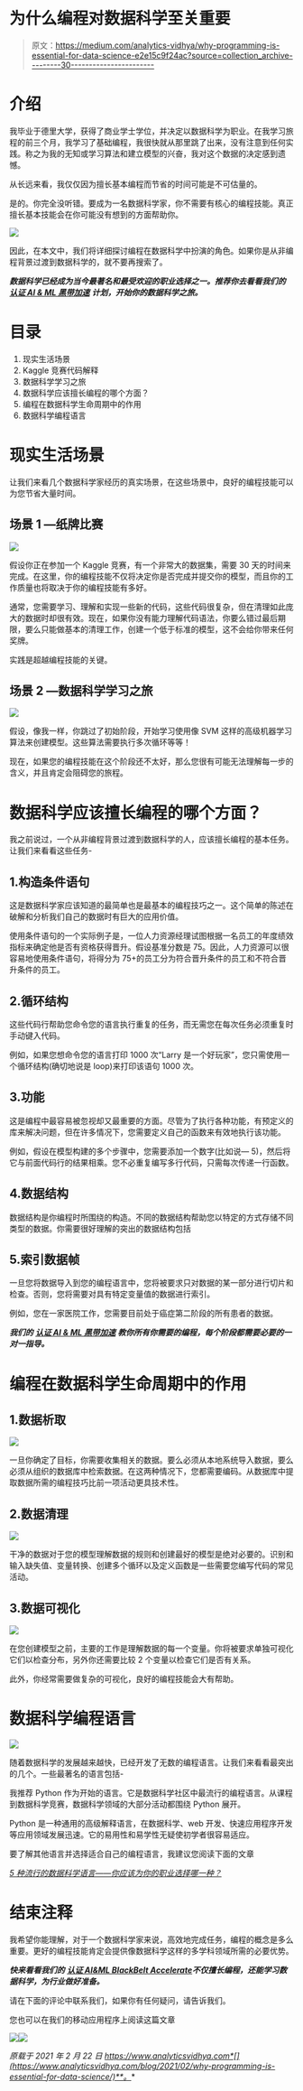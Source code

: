 # 为什么编程对数据科学至关重要

> 原文：<https://medium.com/analytics-vidhya/why-programming-is-essential-for-data-science-e2e15c9f24ac?source=collection_archive---------30----------------------->

# 介绍

我毕业于德里大学，获得了商业学士学位，并决定以数据科学为职业。在我学习旅程的前三个月，我学习了基础编程，我很快就从那里跳了出来，没有注意到任何实践。称之为我的无知或学习算法和建立模型的兴奋，我对这个数据的决定感到遗憾。

从长远来看，我仅仅因为擅长基本编程而节省的时间可能是不可估量的。

是的。你完全没听错。要成为一名数据科学家，你不需要有核心的编程技能。真正擅长基本技能会在你可能没有想到的方面帮助你。

![](img/a1a69be9a2efbd32ca35ad76858d2f0f.png)

因此，在本文中，我们将详细探讨编程在数据科学中扮演的角色。如果你是从非编程背景过渡到数据科学的，就不要再搜索了。

***数据科学已经成为当今最著名和最受欢迎的职业选择之一。推荐你去看看我们的*** [***认证 AI & ML 黑带加速***](https://blackbelt.analyticsvidhya.com/accelerate?utm_source=the-valuable-role-of-programming-in-data-science&utm_medium=medium&utm_campaign=bb-accelerate) ***计划，开始你的数据科学之旅。***

# 目录

1.  现实生活场景
2.  Kaggle 竞赛代码解释
3.  数据科学学习之旅
4.  数据科学应该擅长编程的哪个方面？
5.  编程在数据科学生命周期中的作用
6.  数据科学编程语言

# 现实生活场景

让我们来看几个数据科学家经历的真实场景，在这些场景中，良好的编程技能可以为您节省大量时间。

## 场景 1 —纸牌比赛

![](img/b6e688f22ad299250418ca5317011334.png)

假设你正在参加一个 Kaggle 竞赛，有一个非常大的数据集，需要 30 天的时间来完成。在这里，你的编程技能不仅将决定你是否完成并提交你的模型，而且你的工作质量也将取决于你的编程技能有多好。

通常，您需要学习、理解和实现一些新的代码，这些代码很复杂，但在清理如此庞大的数据时却很有效。现在，如果你没有能力理解代码语法，你要么错过最后期限，要么只能做基本的清理工作，创建一个低于标准的模型，这不会给你带来任何奖牌。

实践是超越编程技能的关键。

## 场景 2 —数据科学学习之旅

![](img/62eea5eecfa6a60d30af3dc48931205f.png)

假设，像我一样，你跳过了初始阶段，开始学习使用像 SVM 这样的高级机器学习算法来创建模型。这些算法需要执行多次循环等等！

现在，如果您的编程技能在这个阶段还不太好，那么您很有可能无法理解每一步的含义，并且肯定会阻碍您的旅程。

# 数据科学应该擅长编程的哪个方面？

我之前说过，一个从非编程背景过渡到数据科学的人，应该擅长编程的基本任务。让我们来看看这些任务-

## 1.构造条件语句

这是数据科学家应该知道的最简单也是最基本的编程技巧之一。这个简单的陈述在破解和分析我们自己的数据时有巨大的应用价值。

使用条件语句的一个实际例子是，一位人力资源经理试图根据一名员工的年度绩效指标来确定他是否有资格获得晋升。假设基准分数是 75。因此，人力资源可以很容易地使用条件语句，将得分为 75+的员工分为符合晋升条件的员工和不符合晋升条件的员工。

## 2.循环结构

这些代码行帮助您命令您的语言执行重复的任务，而无需您在每次任务必须重复时手动键入代码。

例如，如果您想命令您的语言打印 1000 次“Larry 是一个好玩家”，您只需使用一个循环结构(确切地说是 loop)来打印该语句 1000 次。

## 3.功能

这是编程中最容易被忽视却又最重要的方面。尽管为了执行各种功能，有预定义的库来解决问题，但在许多情况下，您需要定义自己的函数来有效地执行该功能。

例如，假设在模型构建的多个步骤中，您需要添加一个数字(比如说— 5)，然后将它与前面代码行的结果相乘。您不必重复编写多行代码，只需每次传递一行函数。

## 4.数据结构

数据结构是你编程时所围绕的构造。不同的数据结构帮助您以特定的方式存储不同类型的数据。你需要很好理解的突出的数据结构包括

## 5.索引数据帧

一旦您将数据导入到您的编程语言中，您将被要求只对数据的某一部分进行切片和检查。否则，您将需要对具有特定变量值的数据进行索引。

例如，您在一家医院工作，您需要目前处于癌症第二阶段的所有患者的数据。

***我们的*** [***认证 AI & ML 黑带加速***](https://blackbelt.analyticsvidhya.com/accelerate?utm_source=the-valuable-role-of-programming-in-data-science&utm_medium=medium&utm_campaign=bb-accelerate) ***教你所有你需要的编程，每个阶段都需要必要的一对一指导。***

# 编程在数据科学生命周期中的作用

## 1.数据析取

![](img/fa4029b8004fb9cd0eb9494d1adab7bf.png)

一旦你确定了目标，你需要收集相关的数据。要么必须从本地系统导入数据，要么必须从组织的数据库中检索数据。在这两种情况下，您都需要编码。从数据库中提取数据所需的编程技巧比前一项活动更具技术性。

## 2.数据清理

![](img/bd20c4a9ee03acc1d22e0e825ca281b4.png)

干净的数据对于您的模型理解数据的规则和创建最好的模型是绝对必要的。识别和输入缺失值、变量转换、创建多个循环以及定义函数是一些需要您编写代码的常见活动。

## 3.数据可视化

![](img/51615a1cc3584eca3cc806c858750f4a.png)

在您创建模型之前，主要的工作是理解数据的每一个变量。你将被要求单独可视化它们以检查分布，另外你还需要比较 2 个变量以检查它们是否有关系。

此外，你经常需要做复杂的可视化，良好的编程技能会大有帮助。

# 数据科学编程语言

![](img/7b7a301d630e0740945b9fe2eb6e0eeb.png)

随着数据科学的发展越来越快，已经开发了无数的编程语言。让我们来看看最突出的几个。一些最著名的语言包括-

我推荐 Python 作为开始的语言。它是数据科学社区中最流行的编程语言。从课程到数据科学竞赛，数据科学领域的大部分活动都围绕 Python 展开。

Python 是一种通用的高级解释语言，在数据科学、web 开发、快速应用程序开发等应用领域发展迅速。它的易用性和易学性无疑使初学者很容易适应。

要了解其他语言并选择适合自己的编程语言，我建议您阅读下面的文章

[*5 种流行的数据科学语言——你应该为你的职业选择哪一种？*](https://www.analyticsvidhya.com/blog/2020/10/5-popular-data-science-languages-career/)

# 结束注释

我希望你能理解，对于一个数据科学家来说，高效地完成任务，编程的概念是多么重要。更好的编程技能肯定会提供像数据科学这样的多学科领域所需的必要优势。

***快来看看我们的*** [***认证 AI&ML BlackBelt Accelerate***](https://blackbelt.analyticsvidhya.com/accelerate?utm_source=the-valuable-role-of-programming-in-data-science&utm_medium=medium&utm_campaign=bb-accelerate)***不仅擅长编程，还能学习数据科学，为行业做好准备。***

请在下面的评论中联系我们，如果你有任何疑问，请告诉我们。

您也可以在我们的移动应用程序上阅读这篇文章

![](img/4efdf4e1d721d840b2c52758ca7843a6.png)![](img/f65fc80d5bca67e048e847c6ab0b76f6.png)

*原载于 2021 年 2 月 22 日 https://www.analyticsvidhya.com*[](https://www.analyticsvidhya.com/blog/2021/02/why-programming-is-essential-for-data-science/)**。**